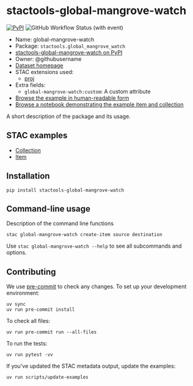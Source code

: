 # stactools-global-mangrove-watch

[![PyPI](https://img.shields.io/pypi/v/stactools-global-mangrove-watch?style=for-the-badge)](https://pypi.org/project/stactools-global-mangrove-watch/)
![GitHub Workflow Status (with event)](https://img.shields.io/github/actions/workflow/status/stactools-packages/global-mangrove-watch/continuous-integration.yml?style=for-the-badge)

- Name: global-mangrove-watch
- Package: `stactools.global_mangrove_watch`
- [stactools-global-mangrove-watch on PyPI](https://pypi.org/project/stactools-global-mangrove-watch/)
- Owner: @githubusername
- [Dataset homepage](http://example.com)
- STAC extensions used:
  - [proj](https://github.com/stac-extensions/projection/)
- Extra fields:
  - `global-mangrove-watch:custom`: A custom attribute
- [Browse the example in human-readable form](https://radiantearth.github.io/stac-browser/#/external/raw.githubusercontent.com/stactools-packages/global-mangrove-watch/main/examples/collection.json)
- [Browse a notebook demonstrating the example item and collection](https://github.com/stactools-packages/global-mangrove-watch/tree/main/docs/example.ipynb)

A short description of the package and its usage.

## STAC examples

- [Collection](examples/collection.json)
- [Item](examples/item/item.json)

## Installation

```shell
pip install stactools-global-mangrove-watch
```

## Command-line usage

Description of the command line functions

```shell
stac global-mangrove-watch create-item source destination
```

Use `stac global-mangrove-watch --help` to see all subcommands and options.

## Contributing

We use [pre-commit](https://pre-commit.com/) to check any changes.
To set up your development environment:

```shell
uv sync
uv run pre-commit install
```

To check all files:

```shell
uv run pre-commit run --all-files
```

To run the tests:

```shell
uv run pytest -vv
```

If you've updated the STAC metadata output, update the examples:

```shell
uv run scripts/update-examples
```
